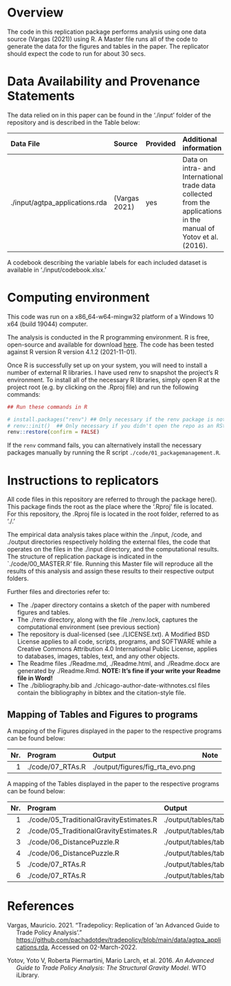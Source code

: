 # Overview

The code in this replication package performs analysis using one data
source (Vargas (2021)) using R. A Master file runs all of the code to
generate the data for the figures and tables in the paper. The
replicator should expect the code to run for about 30 secs.

# Data Availability and Provenance Statements

The data relied on in this paper can be found in the ‘./input’ folder of
the repository and is described in the Table below:

| Data File                      | Source        | Provided | Additional information                                                                                            |
|:-------------------------------|:--------------|:---------|:------------------------------------------------------------------------------------------------------------------|
| ./input/agtpa_applications.rda | (Vargas 2021) | yes      | Data on intra- and International trade data collected from the applications in the manual of Yotov et al. (2016). |

A codebook describing the variable labels for each included dataset is
available in ‘./input/codebook.xlsx.’

# Computing environment

This code was run on a x86_64-w64-mingw32 platform of a Windows 10 x64
(build 19044) computer.

The analysis is conducted in the R programming environment. R is free,
open-source and available for download
[here](https://www.r-project.org/). The code has been tested against R
version R version 4.1.2 (2021-11-01).

Once R is successfully set up on your system, you will need to install a
number of external R libraries. I have used renv to snapshot the
project’s R environment. To install all of the necessary R libraries,
simply open R at the project root (e.g. by clicking on the .Rproj file)
and run the following commands:

``` r
## Run these commands in R

# install.packages("renv") ## Only necessary if the renv package is not yet installed on your computer
# renv::init()  ## Only necessary if you didn't open the repo as an RStudio project
renv::restore(confirm = FALSE)
```

If the `renv` command fails, you can alternatively install the necessary
packages manually by running the R script
`./code/01_packagemanagement.R`.

# Instructions to replicators

All code files in this repository are referred to through the package
here(). This package finds the root as the place where the ‘.Rproj’ file
is located. For this repository, the .Rproj file is located in the root
folder, referred to as ‘./.’

The empirical data analysis takes place within the ./input, /code, and
./output directories respectively holding the external files, the code
that operates on the files in the ./input directory, and the
computational results. The structure of replication package is indicated
in the \`./code/00_MASTER.R’ file. Running this Master file will
reproduce all the results of this analysis and assign these results to
their respective output folders.

Further files and directories refer to:

-   The ./paper directory contains a sketch of the paper with numbered
    figures and tables.
-   The ./renv directory, along with the file ./renv.lock, captures the
    computational environment (see previous section)
-   The repository is dual-licensed (see ./LICENSE.txt). A Modified BSD
    License applies to all code, scripts, programs, and SOFTWARE while a
    Creative Commons Attribution 4.0 International Public License,
    applies to databases, images, tables, text, and any other objects.
-   The Readme files ./Readme.md, ./Readme.html, and ./Readme.docx are
    generated by ./Readme.Rmd. **NOTE: It’s fine if your write your
    Readme file in Word!**
-   The ./bibliography.bib and ./chicago-author-date-withnotes.csl files
    contain the bibliography in bibtex and the citation-style file.

## Mapping of Tables and Figures to programs

A mapping of the Figures displayed in the paper to the respective
programs can be found below:

| Nr. | Program          | Output                           | Note |
|----:|:-----------------|:---------------------------------|:-----|
|   1 | ./code/07_RTAs.R | ./output/figures/fig_rta_evo.png |      |

A mapping of the Tables displayed in the paper to the respective
programs can be found below:

| Nr. | Program                                 | Output                                       | Note |
|----:|:----------------------------------------|:---------------------------------------------|:-----|
|   1 | ./code/05_TraditionalGravityEstimates.R | ./output/tables/tab_traditional_gravity.tex  |      |
|   2 | ./code/05_TraditionalGravityEstimates.R | ./output/tables/tab_traditional_gravity.docx |      |
|   3 | ./code/06_DistancePuzzle.R              | ./output/tables/tab_distance_gravity.tex     |      |
|   4 | ./code/06_DistancePuzzle.R              | ./output/tables/tab_distance_gravity.docx    |      |
|   5 | ./code/07_RTAs.R                        | ./output/tables/tab_rta_gravity.tex          |      |
|   6 | ./code/07_RTAs.R                        | ./output/tables/tab_rta_gravity.docx         |      |

# References

<div id="refs" class="references csl-bib-body hanging-indent">

<div id="ref-vargas2021tradepolicy" class="csl-entry">

Vargas, Mauricio. 2021. “Tradepolicy: Replication of ’an Advanced Guide
to Trade Policy Analysis’.”
<https://github.com/pachadotdev/tradepolicy/blob/main/data/agtpa_applications.rda>,
Accessed on 02-March-2022.

</div>

<div id="ref-yotov2016advanced" class="csl-entry">

Yotov, Yoto V, Roberta Piermartini, Mario Larch, et al. 2016. *An
Advanced Guide to Trade Policy Analysis​: The Structural Gravity Model*.
WTO iLibrary.

</div>

</div>
